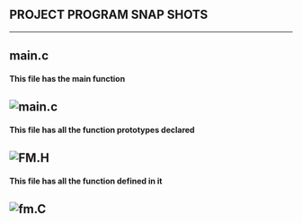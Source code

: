 ## PROJECT PROGRAM SNAP SHOTS
--------------------------------------
## main.c ##
#### This file has the main function ####
![main.c](https://github.com/Y-133/M1-Finance_Manager_App/blob/4a7f47b400a82ac039aab62cca70c4629ba31a9d/IMAGES/main_c.jpg)
----------------------------------------------------
#### This file has all the function prototypes declared ####
![FM.H](https://github.com/Y-133/M1-Finance_Manager_App/blob/4a7f47b400a82ac039aab62cca70c4629ba31a9d/IMAGES/FM_h.jpg)
----------------------------------------------------
#### This file has all the function defined in it ####
![fm.C](https://github.com/Y-133/M1-Finance_Manager_App/blob/main/IMAGES/FM_c.jpg)
----------------------------------------------------
